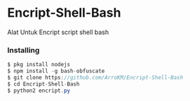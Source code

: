 # Encript-Shell-Bash
Alat Untuk Encript script shell bash

<h3>Installing</h3>

```java
$ pkg install nodejs
$ npm install -g bash-obfuscate
$ git clone https://github.com/ArroKM/Encript-Shell-Bash
$ cd Encript-Shell-Bash
$ python2 encript.py
```
